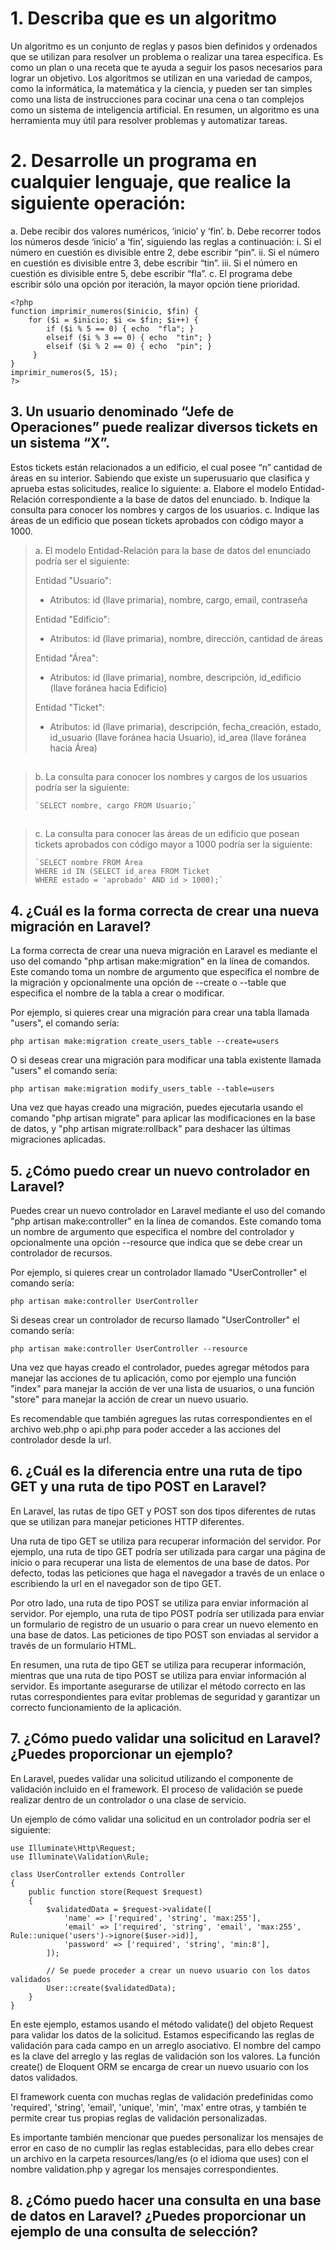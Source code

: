 # 1. Describa que es un algoritmo

Un algoritmo es un conjunto de reglas y pasos bien definidos y ordenados que se utilizan para resolver un problema o realizar una tarea específica. Es como un plan o una receta que te ayuda a seguir los pasos necesarios para lograr un objetivo. Los algoritmos se utilizan en una variedad de campos, como la informática, la matemática y la ciencia, y pueden ser tan simples como una lista de instrucciones para cocinar una cena o tan complejos como un sistema de inteligencia artificial. En resumen, un algoritmo es una herramienta muy útil para resolver problemas y automatizar tareas.

#  2. Desarrolle un programa en cualquier lenguaje, que realice la siguiente operación:
a. Debe recibir dos valores numéricos, ‘inicio’ y ‘fin’. 
b. Debe recorrer todos los números desde ‘inicio’ a ‘fin’, siguiendo las reglas a continuación: 
i. Si el número en cuestión es divisible entre 2, debe escribir “pin”. 
ii. Si el número en cuestión es divisible entre 3, debe escribir “tin”. 
iii. Si el número en cuestión es divisible entre 5, debe escribir “fla”. 
c. El programa debe escribir sólo una opción por iteración, la mayor opción tiene prioridad.

    <?php  
    function imprimir_numeros($inicio, $fin) {
		for ($i = $inicio; $i <= $fin; $i++) { 
			if ($i % 5 == 0) { echo  "fla"; }
		    elseif ($i % 3 == 0) { echo  "tin"; }
		    elseif ($i % 2 == 0) { echo  "pin"; }
	     }
	} 
	imprimir_numeros(5, 15); 
	?>
    




## 3. Un usuario denominado “Jefe de Operaciones” puede realizar diversos tickets en un sistema “X”.
Estos tickets están relacionados a un edificio, el cual posee “n” cantidad de áreas en su interior. 
Sabiendo que existe un superusuario que clasifica y aprueba estas solicitudes, realice lo siguiente: 
a. Elabore el modelo Entidad- Relación correspondiente a la base de datos del enunciado. 
b. Indique la consulta para conocer los nombres y cargos de los usuarios. 
c. Indique las áreas de un edificio que posean tickets aprobados con código mayor a 1000.

> a. El modelo Entidad-Relación para la base de datos del enunciado
> podría ser el siguiente:
> 
> Entidad "Usuario":
> 
> -   Atributos: id (llave primaria), nombre, cargo, email, contraseña
> 
> Entidad "Edificio":
> 
> -   Atributos: id (llave primaria), nombre, dirección, cantidad de áreas
> 
> Entidad "Área":
> 
> -   Atributos: id (llave primaria), nombre, descripción, id_edificio (llave foránea hacia Edificio)
> 
> Entidad "Ticket":
> 
> -   Atributos: id (llave primaria), descripción, fecha_creación, estado, id_usuario (llave foránea hacia Usuario), id_area (llave
> foránea hacia Área)
## 
> b. La consulta para conocer los nombres y cargos de los usuarios
> podría ser la siguiente:
> 
>     `SELECT nombre, cargo FROM Usuario;`
## 
> c. La consulta para conocer las áreas de un edificio que posean
>  tickets aprobados con código mayor a 1000 podría ser la siguiente:
> 
>     `SELECT nombre FROM Área 
>     WHERE id IN (SELECT id_area FROM Ticket 
>     WHERE estado = 'aprobado' AND id > 1000);`

## 4. ¿Cuál es la forma correcta de crear una nueva migración en Laravel?
La forma correcta de crear una nueva migración en Laravel es mediante el uso del comando "php artisan make:migration" en la línea de comandos. Este comando toma un nombre de argumento que especifica el nombre de la migración y opcionalmente una opción de --create o --table que especifica el nombre de la tabla a crear o modificar.

Por ejemplo, si quieres crear una migración para crear una tabla llamada "users", el comando sería:

`php artisan make:migration create_users_table --create=users` 

O si deseas crear una migración para modificar una tabla existente llamada "users" el comando sería:

`php artisan make:migration modify_users_table --table=users` 

Una vez que hayas creado una migración, puedes ejecutarla usando el comando "php artisan migrate" para aplicar las modificaciones en la base de datos, y "php artisan migrate:rollback" para deshacer las últimas migraciones aplicadas.

## 5. ¿Cómo puedo crear un nuevo controlador en Laravel?

Puedes crear un nuevo controlador en Laravel mediante el uso del comando "php artisan make:controller" en la línea de comandos. Este comando toma un nombre de argumento que especifica el nombre del controlador y opcionalmente una opción --resource que indica que se debe crear un controlador de recursos.

Por ejemplo, si quieres crear un controlador llamado "UserController" el comando sería:

`php artisan make:controller UserController` 

Si deseas crear un controlador de recurso llamado "UserController" el comando sería:

`php artisan make:controller UserController --resource` 

Una vez que hayas creado el controlador, puedes agregar métodos para manejar las acciones de tu aplicación, como por ejemplo una función "index" para manejar la acción de ver una lista de usuarios, o una función "store" para manejar la acción de crear un nuevo usuario.

Es recomendable que también agregues las rutas correspondientes en el archivo web.php o api.php para poder acceder a las acciones del controlador desde la url.

## 6. ¿Cuál es la diferencia entre una ruta de tipo GET y una ruta de tipo POST en Laravel?

En Laravel, las rutas de tipo GET y POST son dos tipos diferentes de rutas que se utilizan para manejar peticiones HTTP diferentes.

Una ruta de tipo GET se utiliza para recuperar información del servidor. Por ejemplo, una ruta de tipo GET podría ser utilizada para cargar una página de inicio o para recuperar una lista de elementos de una base de datos. Por defecto, todas las peticiones que haga el navegador a través de un enlace o escribiendo la url en el navegador son de tipo GET.

Por otro lado, una ruta de tipo POST se utiliza para enviar información al servidor. Por ejemplo, una ruta de tipo POST podría ser utilizada para enviar un formulario de registro de un usuario o para crear un nuevo elemento en una base de datos. Las peticiones de tipo POST son enviadas al servidor a través de un formulario HTML.

En resumen, una ruta de tipo GET se utiliza para recuperar información, mientras que una ruta de tipo POST se utiliza para enviar información al servidor. Es importante asegurarse de utilizar el método correcto en las rutas correspondientes para evitar problemas de seguridad y garantizar un correcto funcionamiento de la aplicación.

## 7. ¿Cómo puedo validar una solicitud en Laravel? ¿Puedes proporcionar un ejemplo?

En Laravel, puedes validar una solicitud utilizando el componente de validación incluido en el framework. El proceso de validación se puede realizar dentro de un controlador o una clase de servicio.

Un ejemplo de cómo validar una solicitud en un controlador podría ser el siguiente:

    use Illuminate\Http\Request;
    use Illuminate\Validation\Rule;
    
    class UserController extends Controller
    {
        public function store(Request $request)
        {
            $validatedData = $request->validate([
                'name' => ['required', 'string', 'max:255'],
                'email' => ['required', 'string', 'email', 'max:255', Rule::unique('users')->ignore($user->id)],
                'password' => ['required', 'string', 'min:8'],
            ]);
    
            // Se puede proceder a crear un nuevo usuario con los datos validados
            User::create($validatedData);
        }
    }

En este ejemplo, estamos usando el método validate() del objeto Request para validar los datos de la solicitud. Estamos especificando las reglas de validación para cada campo en un arreglo asociativo. El nombre del campo es la clave del arreglo y las reglas de validación son los valores. La función create() de Eloquent ORM se encarga de crear un nuevo usuario con los datos validados.

El framework cuenta con muchas reglas de validación predefinidas como 'required', 'string', 'email', 'unique', 'min', 'max' entre otras, y también te permite crear tus propias reglas de validación personalizadas.

Es importante también mencionar que puedes personalizar los mensajes de error en caso de no cumplir las reglas establecidas, para ello debes crear un archivo en la carpeta resources/lang/es (o el idioma que uses) con el nombre validation.php y agregar los mensajes correspondientes.

## 8. ¿Cómo puedo hacer una consulta en una base de datos en Laravel? ¿Puedes proporcionar un ejemplo de una consulta de selección?
